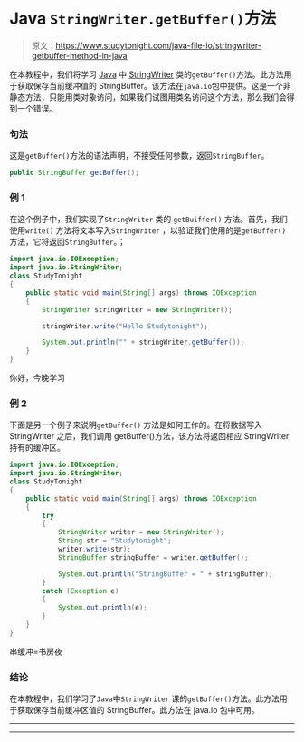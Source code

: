 # Java `StringWriter.getBuffer()`方法

> 原文：<https://www.studytonight.com/java-file-io/stringwriter-getbuffer-method-in-java>

在本教程中，我们将学习 [Java](https://www.studytonight.com/java/) 中 [StringWriter](https://www.studytonight.com/java-file-io/java-stringwriter-class) 类的`getBuffer()`方法。此方法用于获取保存当前缓冲值的 StringBuffer。该方法在`java.io`包中提供。这是一个非静态方法，只能用类对象访问，如果我们试图用类名访问这个方法，那么我们会得到一个错误。

### 句法

这是`getBuffer()`方法的语法声明，不接受任何参数，返回`StringBuffer`。

```java
public StringBuffer getBuffer();
```

### 例 1

在这个例子中，我们实现了`StringWriter` 类的 `getBuiffer()` 方法。首先，我们使用`write()` 方法将文本写入`StringWriter` ，以验证我们使用的是`getBuffer()` 方法，它将返回`StringBuffer`。；

```java
import java.io.IOException;
import java.io.StringWriter;
class StudyTonight
{
	public static void main(String[] args) throws IOException 
	{ 
		StringWriter stringWriter = new StringWriter();

		stringWriter.write("Hello Studytonight");

		System.out.println("" + stringWriter.getBuffer());
	} 
}
```

你好，今晚学习

### 例 2

下面是另一个例子来说明`getBuffer()` 方法是如何工作的。在将数据写入 StringWriter 之后，我们调用 getBuffer()方法，该方法将返回相应 StringWriter 持有的缓冲区。

```java
import java.io.IOException;
import java.io.StringWriter;
class StudyTonight
{
	public static void main(String[] args) throws IOException 
	{ 
		try
		{ 
			StringWriter writer = new StringWriter(); 
			String str = "Studytonight"; 
			writer.write(str); 
			StringBuffer stringBuffer = writer.getBuffer(); 

			System.out.println("StringBuffer = " + stringBuffer); 
		} 
		catch (Exception e) 
		{ 
			System.out.println(e); 
		} 
	} 
}
```

串缓冲=书房夜

### 结论

在本教程中，我们学习了`Java`中`StringWriter` 课的`getBuffer()`方法。此方法用于获取保存当前缓冲区值的 StringBuffer。此方法在 java.io 包中可用。

* * *

* * *